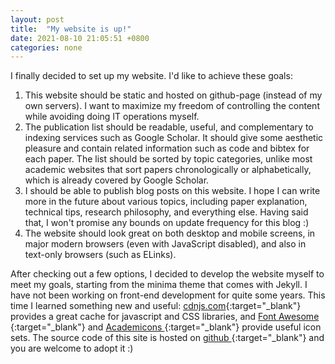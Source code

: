 ```yaml
---
layout: post
title:  "My website is up!"
date: 2021-08-10 21:05:51 +0800
categories: none
---
```


I finally decided to set up my website. I'd like to achieve these goals:

1. This website should be static and hosted on github-page (instead of my own
   servers). I want to maximize my freedom of controlling the content while
   avoiding doing IT operations myself.
2. The publication list should be readable, useful, and complementary to
   indexing services such as Google Scholar. It should give some aesthetic
   pleasure and contain related information such as code and bibtex for each
   paper. The list should be sorted by topic categories, unlike most academic
   websites that sort papers chronologically or alphabetically, which is already
   covered by Google Scholar.
3. I should be able to publish blog posts on this website. I hope I can write
   more in the future about various topics, including paper explanation,
   technical tips, research philosophy, and everything else. Having said that, I
   won't promise any bounds on update frequency for this blog :)
4. The website should look great on both desktop and mobile screens, in major
   modern browsers (even with JavaScript disabled), and also in text-only
   browsers (such as ELinks).

After checking out a few options, I decided to develop the website myself to
meet my goals, starting from the minima theme that comes with Jekyll. I have not
been working on front-end development for quite some years. This time I learned
something new and useful: [cdnjs.com](https://cdnjs.com/){:target="_blank"}
provides a great cache for javascript and CSS libraries, and [Font Awesome
](https://fontawesome.com){:target="_blank"} and [Academicons
](https://jpswalsh.github.io/academicons){:target="_blank"} provide useful icon
sets.  The source code of this site is hosted on [github
](https://github.com/jia-kai/jia-kai.github.io){:target="_blank"} and you are
welcome to adopt it :)
